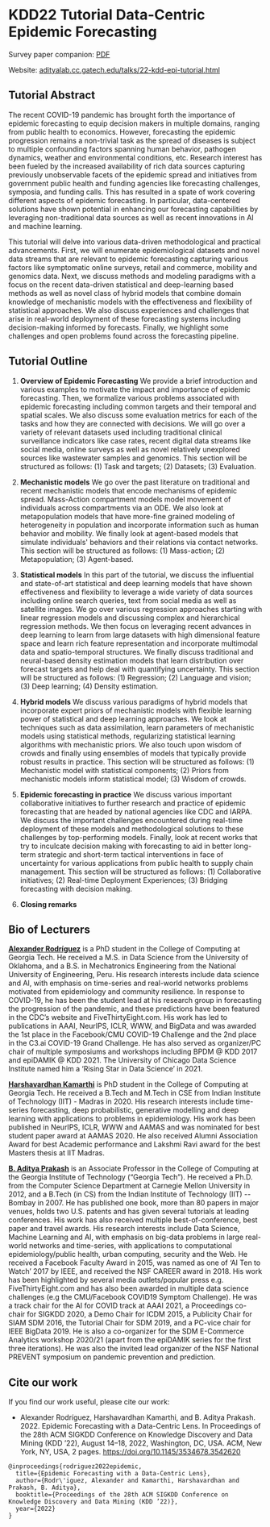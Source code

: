 # KDD22 Tutorial Data-Centric Epidemic Forecasting 

Survey paper companion: [PDF](https://arxiv.org/abs/2207.09370)

Website: [adityalab.cc.gatech.edu/talks/22-kdd-epi-tutorial.html](https://adityalab.cc.gatech.edu/talks/22-kdd-epi-tutorial.html)

## Tutorial Abstract

The recent COVID-19 pandemic has brought forth the importance of epidemic forecasting to equip decision makers in multiple domains, ranging from public health to economics. However, forecasting the epidemic progression remains a non-trivial task as the spread of diseases is subject to multiple confounding factors spanning human behavior, pathogen dynamics, weather and environmental conditions, etc. Research interest has been fueled by the increased availability of rich data sources capturing previously unobservable facets of the epidemic spread and initiatives from government public health and funding agencies like forecasting challenges, symposia, and funding calls. This has resulted in a spate of work covering different aspects of epidemic forecasting. In particular, data-centered solutions have shown potential in enhancing our forecasting capabilities by leveraging non-traditional data sources as well as recent innovations in AI and machine learning. 

This tutorial will delve into various data-driven methodological and practical advancements. First, we will enumerate epidemiological datasets and novel data streams that are relevant to epidemic forecasting capturing various factors like symptomatic online surveys, retail and commerce, mobility and genomics data. Next, we discuss methods and modeling paradigms with a focus on the recent data-driven statistical and deep-learning based methods as well as novel class of hybrid models that combine domain knowledge of mechanistic models with the effectiveness and flexibility of statistical approaches. We also discuss experiences and challenges that arise in real-world deployment of these forecasting systems including decision-making informed by forecasts. Finally, we highlight some challenges and open problems found across the forecasting pipeline.

## Tutorial Outline

1. **Overview of Epidemic Forecasting**
We provide a brief introduction and various examples to motivate the impact and importance of epidemic forecasting. Then, we formalize various problems associated with epidemic forecasting including common targets and their temporal and spatial scales. We also discuss some evaluation metrics for each of the tasks and how they are connected with decisions. We will go over a variety of relevant datasets used including traditional clinical surveillance indicators like case rates, recent digital data streams like social media, online surveys as well as novel relatively unexplored sources like wastewater samples and genomics. 
This section will be structured as follows: (1) Task and targets; (2) Datasets; (3) Evaluation.

2. **Mechanistic models**
We go over the past literature on traditional and recent mechanistic models that encode mechanisms of epidemic spread. Mass-Action compartment models model movement of individuals across compartments via an ODE. We also look at metapopulation models that have more-fine grained modeling of heterogeneity in population and incorporate information such as human behavior and mobility. We finally look at agent-based models that simulate individuals' behaviors and their relations via contact networks. This section will be structured as follows: (1) Mass-action; (2) Metapopulation; (3) Agent-based.

3. **Statistical models** 
In this part of the tutorial, we discuss the influential and state-of-art statistical and deep learning models that have shown effectiveness and flexibility to leverage a wide variety of data sources including online search queries, text from social media as well as satellite images. We go over various regression approaches starting with linear regression models and discussing complex and hierarchical regression methods. We then focus on leveraging recent advances in deep learning to learn from large datasets with high dimensional feature space and learn rich feature representation and incorporate multimodal data and spatio-temporal structures. We finally discuss traditional and neural-based density estimation models that learn distribution over forecast targets and help deal with quantifying uncertainty. This section will be structured as follows: (1) Regression; (2) Language and vision; (3) Deep learning; (4) Density estimation.

4. **Hybrid models**
We discuss various paradigms of hybrid models that incorporate expert priors of mechanistic models with flexible learning power of statistical and deep learning approaches. We look at techniques such as data assimilation, learn parameters of mechanistic models using statistical methods, regularizing statistical learning algorithms with mechanistic priors. We also touch upon wisdom of crowds and finally using ensembles of models that typically provide robust results in practice.  This section will be structured as follows: (1) Mechanistic model with statistical components; (2) Priors from mechanistic models inform statistical model; (3) Wisdom of crowds.

5. **Epidemic forecasting in practice**
We discuss various important collaborative initiatives to further research and practice of epidemic forecasting that are headed by national agencies like CDC and IARPA. We discuss the important challenges encountered during real-time deployment of these models and methodological solutions to these challenges by top-performing models. Finally, look at recent works that try to inculcate decision making with forecasting to aid in better long-term strategic and short-term tactical interventions in face of uncertainty for various applications from public health to supply chain management. This section will be structured as follows: (1) Collaborative initiatives; (2) Real-time Deployment Experiences; (3) Bridging forecasting with decision making.

6. **Closing remarks**

## Bio of Lecturers

**[Alexander Rodríguez](https://sites.cc.gatech.edu/~acastillo41/)** is a PhD student in the College of Computing at Georgia Tech. He received a M.S. in Data Science from the University of Oklahoma, and a B.S. in Mechatronics Engineering from the National University of Engineering, Peru. His research interests include data science and AI, with emphasis on time-series and real-world networks problems motivated from epidemiology and community resilience. In response to COVID-19, he has been the student lead at his research group in forecasting the progression of the pandemic, and these predictions have been featured in the CDC’s website and FiveThirtyEight.com. His work has led to publications in AAAI, NeurIPS, ICLR, WWW, and BigData and was awarded the 1st place in the Facebook/CMU COVID-19 Challenge and the 2nd place in the C3.ai COVID-19 Grand Challenge. He has also served as organizer/PC chair of multiple symposiums and workshops including BPDM @ KDD 2017 and epiDAMIK @ KDD 2021. The University of Chicago Data Science Institute named him a ‘Rising Star in Data Science’ in 2021.

**[Harshavardhan Kamarthi](https://www.harsha-pk.com)** is PhD student in the College of Computing at Georgia Tech. He received a B.Tech and M.Tech in CSE from Indian Institute of Technology (IIT) - Madras in 2020. His research interests include time-series forecasting, deep probabilistic, generative modelling and deep learning with applications to problems in epidemiology. His work has been published in NeurIPS, ICLR, WWW and AAMAS and was nominated for best student paper award at AAMAS 2020. He also received Alumni Association Award for best Academic performance and Lakshmi Ravi award for the best Masters thesis at IIT Madras. 

**[B. Aditya Prakash](https://www.cc.gatech.edu/~badityap/)** is an Associate Professor in the College of Computing at the Georgia Institute of Technology (“Georgia Tech”). He received a Ph.D. from the Computer Science Department at Carnegie Mellon University in 2012, and a B.Tech (in CS) from the Indian Institute of Technology (IIT) -- Bombay in 2007. He has published one book, more than 80 papers in major venues, holds two U.S. patents and has given several tutorials at leading conferences. His work has also received multiple best-of-conference, best paper and travel awards. His research interests include Data Science, Machine Learning and AI, with emphasis on big-data problems in large real-world networks and time-series, with applications to computational epidemiology/public health, urban computing, security and the Web. He received a Facebook Faculty Award in 2015, was named as one of ‘AI Ten to Watch’ 2017 by IEEE, and received the NSF CAREER award in 2018. His work has been highlighted by several media outlets/popular press e.g. FiveThirtyEight.com and has also been awarded in multiple data science challenges (e.g the CMU/Facebook COVID19 Symptom Challenge). He was a track chair for the AI for COVID track at AAAI 2021, a Proceedings co-chair for SIGKDD 2020, a Demo Chair for ICDM 2015, a Publicity Chair for SIAM SDM 2016, the Tutorial Chair for SDM 2019, and a PC-vice chair for IEEE BigData 2019. He is also a co-organizer for the SDM E-Commerce Analytics workshop 2020/21 (apart from the epiDAMIK series for the first three iterations). He was also the invited lead organizer of the NSF National PREVENT symposium on pandemic prevention and prediction. 

## Cite our work
If you find our work useful, please cite our work:
- Alexander Rodríguez, Harshavardhan Kamarthi, and B. Aditya Prakash. 2022. Epidemic Forecasting with a Data-Centric Lens. In Proceedings of the 28th ACM SIGKDD Conference on Knowledge Discovery and Data Mining (KDD ’22), August 14–18, 2022, Washington, DC, USA. ACM, New York, NY, USA, 2 pages. https://doi.org/10.1145/3534678.3542620

```
@inproceedings{rodriguez2022epidemic,
  title={Epidemic Forecasting with a Data-Centric Lens},
  author={Rodr\'iguez, Alexander and Kamarthi, Harshavardhan and Prakash, B. Aditya},
  booktitle={Proceedings of the 28th ACM SIGKDD Conference on Knowledge Discovery and Data Mining (KDD ’22)},
  year={2022}
}
